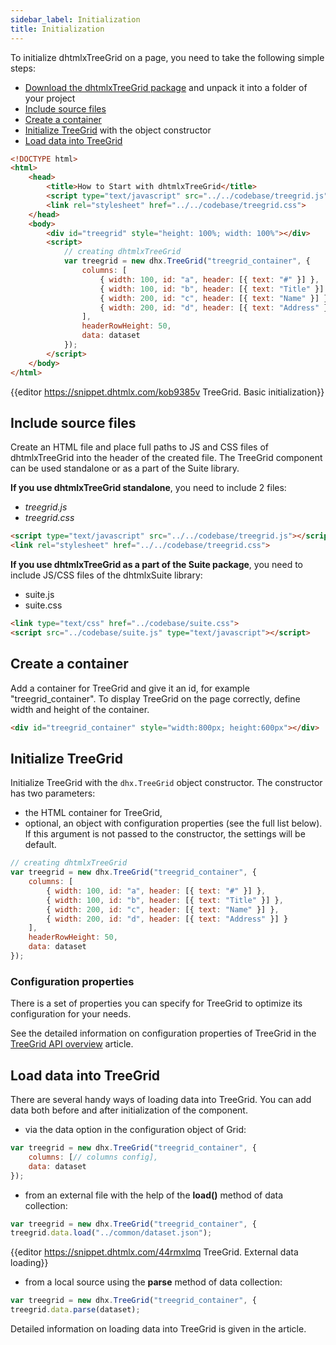 ```yaml
---
sidebar_label: Initialization
title: Initialization
---          
```


To initialize dhtmlxTreeGrid on a page, you need to take the following simple steps:

- [Download the dhtmlxTreeGrid package](https://dhtmlx.com/docs/products/dhtmlxTreeGrid/download.shtml) and unpack it into a folder of your project
- [Include source files](#include-source-files)
- [Create a container](#create-container)
- [Initialize TreeGrid](#initialize-grid) with the object constructor
- [Load data into TreeGrid](#load-data)

~~~html title="index.html"
<!DOCTYPE html>
<html>
    <head>
        <title>How to Start with dhtmlxTreeGrid</title>         
        <script type="text/javascript" src="../../codebase/treegrid.js"></script>
        <link rel="stylesheet" href="../../codebase/treegrid.css">
    </head>
    <body>
    	<div id="treegrid" style="height: 100%; width: 100%"></div>
        <script>
            // creating dhtmlxTreeGrid 
            var treegrid = new dhx.TreeGrid("treegrid_container", {
    			columns: [
        			{ width: 100, id: "a", header: [{ text: "#" }] },
        			{ width: 100, id: "b", header: [{ text: "Title" }] },
        			{ width: 200, id: "c", header: [{ text: "Name" }] },
        			{ width: 200, id: "d", header: [{ text: "Address" }] }
    			],
    			headerRowHeight: 50,
    			data: dataset
			});
        </script>
    </body>
</html>
~~~

{{editor	https://snippet.dhtmlx.com/kob9385v	TreeGrid. Basic initialization}}

Include source files
--------------------

Create an HTML file and place full paths to JS and CSS files of dhtmlxTreeGrid into the header of the created file. The TreeGrid component can be used standalone or as a part of the Suite library.

**If you use dhtmlxTreeGrid standalone**, you need to include 2 files:

- *treegrid.js*
- *treegrid.css*

~~~html
<script type="text/javascript" src="../../codebase/treegrid.js"></script>
<link rel="stylesheet" href="../../codebase/treegrid.css">
~~~

**If you use dhtmlxTreeGrid as a part of the Suite package**, you need to include JS/CSS files of the dhtmlxSuite library:

- suite.js
- suite.css

~~~html
<link type="text/css" href="../codebase/suite.css">
<script src="../codebase/suite.js" type="text/javascript"></script>
~~~

Create a container 
-----------------

Add a container for TreeGrid and give it an id, for example "treegrid_container". To display TreeGrid on the page correctly, define width and height of the container.

~~~html title="index.html"
<div id="treegrid_container" style="width:800px; height:600px"></div>
~~~


Initialize TreeGrid
----------------------

Initialize TreeGrid with the `dhx.TreeGrid` object constructor. The constructor has two parameters:

- the HTML container for TreeGrid,
- optional, an object with configuration properties (see the full list below). If this argument is not passed to the constructor, the settings will be default.

~~~js title="script.js"
// creating dhtmlxTreeGrid
var treegrid = new dhx.TreeGrid("treegrid_container", {
    columns: [
        { width: 100, id: "a", header: [{ text: "#" }] },
        { width: 100, id: "b", header: [{ text: "Title" }] },
        { width: 200, id: "c", header: [{ text: "Name" }] },
        { width: 200, id: "d", header: [{ text: "Address" }] }
    ],
    headerRowHeight: 50,
    data: dataset
});
~~~

### Configuration properties

There is a set of properties you can specify for TreeGrid to optimize its configuration for your needs. 

See the detailed information on configuration properties of TreeGrid in the [TreeGrid API overview](treegrid/api/api_overview.md#properties) article.

Load data into TreeGrid
------------------

There are several handy ways of loading data into TreeGrid. You can add data both before and after initialization of the component.

- via the data option in the configuration object of Grid:

~~~js
var treegrid = new dhx.TreeGrid("treegrid_container", {
    columns: [// columns config],
    data: dataset 
});
~~~

- from an external file with the help of the **load()** method of data collection:

~~~js
var treegrid = new dhx.TreeGrid("treegrid_container", {
treegrid.data.load("../common/dataset.json");
~~~

{{editor	https://snippet.dhtmlx.com/44rmxlmq	TreeGrid.  External data loading}}

- from a local source using the **parse** method of data collection:

~~~js
var treegrid = new dhx.TreeGrid("treegrid_container", {
treegrid.data.parse(dataset);
~~~

Detailed information on loading data into TreeGrid is given in the [](treegrid/data_loading.md) article.







